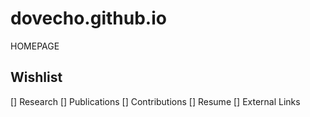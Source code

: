 # dovecho.github.io
HOMEPAGE

## Wishlist
  []  Research
  []  Publications
  []  Contributions
  []  Resume
  []  External Links
